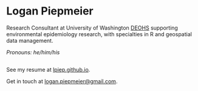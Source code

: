# Logan Piepmeier 

Research Consultant at University of Washington [DEOHS](https://deohs.washington.edu/) supporting environmental epidemiology research, with specialties in R and geospatial data management. 

*Pronouns: he/him/his* 

## 

See my resume at [lpiep.github.io](lpiep.github.io). 

Get in touch at [logan.piepmeier@gmail.com](mailto:logan.piepmeier@gmail.com).
